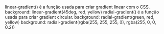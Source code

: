 linear-gradient() é a função usada para criar gradient linear com o CSS.
background: linear-gradient(45deg, red, yellow)
radial-gradient() é a função usada para criar gradient circular.
background: radial-gradient(green, red, yellow)
background: radial-gradient(rgba(255, 255, 255, 0), rgba(255, 0, 0, 0.2))